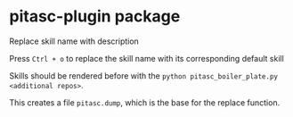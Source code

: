# pitasc-plugin package

Replace skill name with description

Press `Ctrl + o` to replace the skill name with its corresponding default skill

Skills should be rendered before with the `python pitasc_boiler_plate.py <additional repos>`.

This creates a file `pitasc.dump`, which is the base for the replace function.
